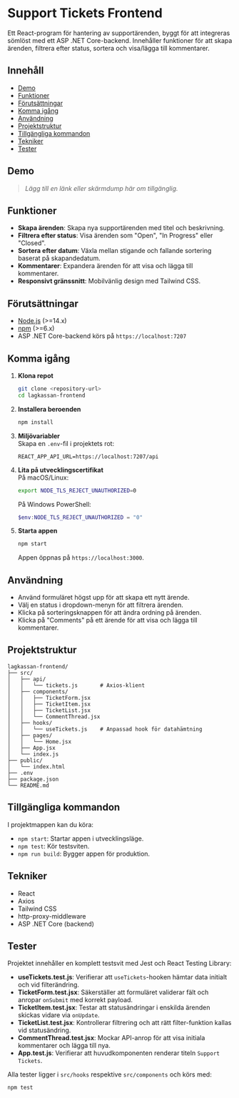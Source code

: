 # Support Tickets Frontend

Ett React-program för hantering av supportärenden, byggt för att integreras sömlöst med ett ASP .NET Core-backend. Innehåller funktioner för att skapa ärenden, filtrera efter status, sortera och visa/lägga till kommentarer.

## Innehåll
- [Demo](#demo)
- [Funktioner](#funktioner)
- [Förutsättningar](#förutsättningar)
- [Komma igång](#komma-igång)
- [Användning](#användning)
- [Projektstruktur](#projektstruktur)
- [Tillgängliga kommandon](#tillgängliga-kommandon)
- [Tekniker](#tekniker)
- [Tester](#tester)

## Demo
> _Lägg till en länk eller skärmdump här om tillgänglig._

## Funktioner
- **Skapa ärenden**: Skapa nya supportärenden med titel och beskrivning.
- **Filtrera efter status**: Visa ärenden som "Open", "In Progress" eller "Closed".
- **Sortera efter datum**: Växla mellan stigande och fallande sortering baserat på skapandedatum.
- **Kommentarer**: Expandera ärenden för att visa och lägga till kommentarer.
- **Responsivt gränssnitt**: Mobilvänlig design med Tailwind CSS.

## Förutsättningar
- [Node.js](https://nodejs.org/) (>=14.x)
- [npm](https://www.npmjs.com/) (>=6.x)
- ASP .NET Core-backend körs på `https://localhost:7207`

## Komma igång

1. **Klona repot**  
   ```bash
   git clone <repository-url>
   cd lagkassan-frontend
   ```

2. **Installera beroenden**  
   ```bash
   npm install
   ```

3. **Miljövariabler**  
   Skapa en `.env`-fil i projektets rot:
   ```
   REACT_APP_API_URL=https://localhost:7207/api
   ```

4. **Lita på utvecklingscertifikat**  
   På macOS/Linux:
   ```bash
   export NODE_TLS_REJECT_UNAUTHORIZED=0
   ```
   På Windows PowerShell:
   ```powershell
   $env:NODE_TLS_REJECT_UNAUTHORIZED = "0"
   ```

5. **Starta appen**  
   ```bash
   npm start
   ```
   Appen öppnas på `https://localhost:3000`.

## Användning
- Använd formuläret högst upp för att skapa ett nytt ärende.
- Välj en status i dropdown-menyn för att filtrera ärenden.
- Klicka på sorteringsknappen för att ändra ordning på ärenden.
- Klicka på "Comments" på ett ärende för att visa och lägga till kommentarer.

## Projektstruktur
```
lagkassan-frontend/
├── src/
│   ├── api/
│   │   └── tickets.js       # Axios-klient
│   ├── components/
│   │   ├── TicketForm.jsx
│   │   ├── TicketItem.jsx
│   │   ├── TicketList.jsx
│   │   └── CommentThread.jsx
│   ├── hooks/
│   │   └── useTickets.js    # Anpassad hook för datahämtning
│   ├── pages/
│   │   └── Home.jsx
│   ├── App.jsx
│   └── index.js
├── public/
│   └── index.html
├── .env
├── package.json
└── README.md
```

## Tillgängliga kommandon
I projektmappen kan du köra:
- `npm start`: Startar appen i utvecklingsläge.
- `npm test`: Kör testsviten.
- `npm run build`: Bygger appen för produktion.

## Tekniker
- React
- Axios
- Tailwind CSS
- http-proxy-middleware
- ASP .NET Core (backend)

## Tester
Projektet innehåller en komplett testsvit med Jest och React Testing Library:
- **useTickets.test.js**: Verifierar att `useTickets`-hooken hämtar data initialt och vid filterändring.
- **TicketForm.test.jsx**: Säkerställer att formuläret validerar fält och anropar `onSubmit` med korrekt payload.
- **TicketItem.test.jsx**: Testar att statusändringar i enskilda ärenden skickas vidare via `onUpdate`.
- **TicketList.test.jsx**: Kontrollerar filtrering och att rätt filter-funktion kallas vid statusändring.
- **CommentThread.test.jsx**: Mockar API-anrop för att visa initiala kommentarer och lägga till nya.
- **App.test.js**: Verifierar att huvudkomponenten renderar titeln `Support Tickets`.

Alla tester ligger i `src/hooks` respektive `src/components` och körs med:
```bash
npm test
```
